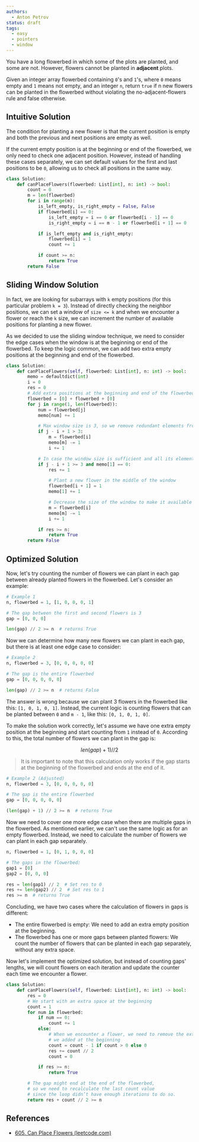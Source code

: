 ```yaml
---
authors:
  - Anton Petrov
status: draft
tags:
  - easy
  - pointers
  - window
---
```


You have a long flowerbed in which some of the plots are planted, and some are not. However, flowers cannot be planted in **adjacent** plots.

Given an integer array flowerbed containing `0`'s and `1`'s, where `0` means empty and `1` means not empty, and an integer `n`, return `true` if n new flowers can be planted in the flowerbed without violating the no-adjacent-flowers rule and false otherwise.

## Intuitive Solution

The condition for planting a new flower is that the current position is empty and both the previous and next positions are empty as well.

If the current empty position is at the beginning or end of the flowerbed, we only need to check one adjacent position. However, instead of handling these cases separately, we can set default values for the first and last positions to be `0`, allowing us to check all positions in the same way.

```python
class Solution:
    def canPlaceFlowers(flowerbed: List[int], n: int) -> bool:
        count = 0
        m = len(flowerbed)
        for i in range(m):
            is_left_empty, is_right_empty = False, False
            if flowerbed[i] == 0:
                is_left_empty = i == 0 or flowerbed[i - 1] == 0
                is_right_empty = i == m - 1 or flowerbed[i + 1] == 0

            if is_left_empty and is_right_empty:
                flowerbed[i] = 1
                count += 1

            if count >= n:
                return True
        return False
```

## Sliding Window Solution

In fact, we are looking for subarrays with `k` empty positions (for this particular problem `k = 3`). Instead of directly checking the neighbor positions, we can set a window of `size <= k` and when we encounter a flower or reach the `k` size, we can increment the number of available positions for planting a new flower.

As we decided to use the sliding window technique, we need to consider the edge cases when the window is at the beginning or end of the flowerbed. To keep the logic common, we can add two extra empty positions at the beginning and end of the flowerbed.

```python
class Solution:
    def canPlaceFlowers(self, flowerbed: List[int], n: int) -> bool:
        memo = defaultdict(int)
        i = 0
        res = 0
        # Add extra positions at the beginning and end of the flowerbed
        flowerbed = [0] + flowerbed + [0]
        for j in range(1, len(flowerbed)):
            num = flowerbed[j]
            memo[num] += 1

            # Max window size is 3, so we remove redundant elements from its left side
            if j - i + 1 > 3:
                m = flowerbed[i]
                memo[m] -= 1
                i += 1

            # In case the window size is sufficient and all its elements are empty
            if j - i + 1 >= 3 and memo[1] == 0:
                res += 1

                # Plant a new flower in the middle of the window
                flowerbed[i + 1] = 1
                memo[1] += 1

                # Decrease the size of the window to make it available for new elements
                m = flowerbed[i]
                memo[m] -= 1
                i += 1

            if res >= n:
                return True
        return False
```

## Optimized Solution

Now, let's try counting the number of flowers we can plant in each gap between already planted flowers in the flowerbed. Let's consider an example:

```python
# Example 1
n, flowerbed = 1, [1, 0, 0, 0, 1]

# The gap between the first and second flowers is 3
gap = [0, 0, 0]

len(gap) // 2 >= n  # returns True
```

Now we can determine how many new flowers we can plant in each gap, but there is at least one edge case to consider:

```python
# Example 2
n, flowerbed = 3, [0, 0, 0, 0, 0]

# The gap is the entire flowerbed
gap = [0, 0, 0, 0, 0]

len(gap) // 2 >= n  # returns False
```

The answer is wrong because we can plant 3 flowers in the flowerbed like this: `[1, 0, 1, 0, 1]`. Instead, the current logic is counting flowers that can be planted between `0` and `m - 1`, like this: `[0, 1, 0, 1, 0]`.

To make the solution work correctly, let's assume we have one extra empty position at the beginning and start counting from `1` instead of `0`. According to this, the total number of flowers we can plant in the gap is:

$$
len(gap) + 1) // 2
$$

> It is important to note that this calculation only works if the gap starts at the beginning of the flowerbed and ends at the end of it.

```python
# Example 2 (Adjusted)
n, flowerbed = 3, [0, 0, 0, 0, 0]

# The gap is the entire flowerbed
gap = [0, 0, 0, 0, 0]

(len(gap) + 1) // 2 >= n  # returns True
```

Now we need to cover one more edge case when there are multiple gaps in the flowerbed. As mentioned earlier, we can't use the same logic as for an empty flowerbed. Instead, we need to calculate the number of flowers we can plant in each gap separately.

```python
n, flowerbed = 1, [0, 1, 0, 0, 0]

# The gaps in the flowerbed:
gap1 = [0]
gap2 = [0, 0, 0]

res = len(gap1) // 2  # Set res to 0
res += len(gap2) // 2  # Set res to 1
res >= n  # returns True
```

Concluding, we have two cases where the calculation of flowers in gaps is different:

- The entire flowerbed is empty: We need to add an extra empty position at the beginning.
- The flowerbed has one or more gaps between planted flowers: We count the number of flowers that can be planted in each gap separately, without any extra space.

Now let's implement the optimized solution, but instead of counting gaps' lengths, we will count flowers on each iteration and update the counter each time we encounter a flower.

```python
class Solution:
    def canPlaceFlowers(self, flowerbed: List[int], n: int) -> bool:
        res = 0
        # We start with an extra space at the beginning
        count = 1
        for num in flowerbed:
            if num == 0:
                count += 1
            else:
                # When we encounter a flower, we need to remove the extra space
                # we added at the beginning
                count = count - 1 if count > 0 else 0
                res += count // 2
                count = 0

            if res >= n:
                return True

        # The gap might end at the end of the flowerbed,
        # so we need to recalculate the last count value
        # since the loop didn’t have enough iterations to do so.
        return res + count // 2 >= n
```

## References

- [605. Can Place Flowers (leetcode.com)](https://leetcode.com/problems/can-place-flowers/description/?envType=problem-list-v2&envId=m424e3ds)
